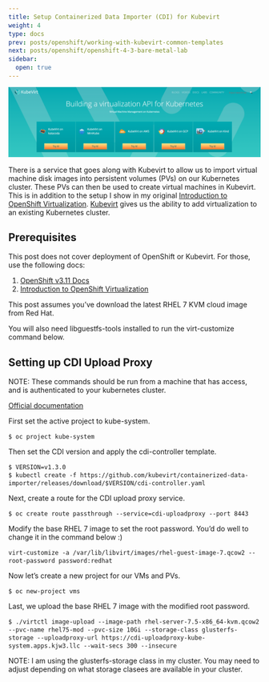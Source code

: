```yaml
---
title: Setup Containerized Data Importer (CDI) for Kubevirt
weight: 4
type: docs
prev: posts/openshift/working-with-kubevirt-common-templates
next: posts/openshift/openshift-4-3-bare-metal-lab
sidebar:
  open: true
---
```


![Kubevirt Header Image](kubevirt-intro.png)

There is a service that goes along with Kubevirt to allow us to import virtual machine disk images into persistent volumes (PVs) on our Kubernetes cluster. These PVs can then be used to create virtual machines in Kubevirt. This is in addition to the setup I show in my original [Introduction to OpenShift Virtualization](https://kdjlab.com/introduction-to-openshift-virtualization/). [Kubevirt](https://kubevirt.io/) gives us the ability to add virtualization to an existing Kubernetes cluster.

## Prerequisites

This post does not cover deployment of OpenShift or Kubevirt. For those, use the following docs:

1. [OpenShift v3.11 Docs](https://docs.openshift.com/container-platform/3.11/welcome/index.html)
2. [Introduction to OpenShift Virtualization](https://kdjlab.com/introduction-to-openshift-virtualization/)

This post assumes you’ve download the latest RHEL 7 KVM cloud image from Red Hat.

You will also need libguestfs-tools installed to run the virt-customize command below.

## Setting up CDI Upload Proxy

NOTE: These commands should be run from a machine that has access, and is authenticated to your kubernetes cluster.

[Official documentation](https://kubevirt.io/user-guide/docs/latest/administration/image-upload.html)

First set the active project to kube-system.

```
$ oc project kube-system
```

Then set the CDI version and apply the cdi-controller template.

```
$ VERSION=v1.3.0
$ kubectl create -f https://github.com/kubevirt/containerized-data-importer/releases/download/$VERSION/cdi-controller.yaml
```

Next, create a route for the CDI upload proxy service.

```
$ oc create route passthrough --service=cdi-uploadproxy --port 8443
```

Modify the base RHEL 7 image to set the root password. You’d do well to change it in the command below :)

```
virt-customize -a /var/lib/libvirt/images/rhel-guest-image-7.qcow2 --root-password password:redhat
```

Now let’s create a new project for our VMs and PVs.

```
$ oc new-project vms
```

Last, we upload the base RHEL 7 image with the modified root password.

```
$ ./virtctl image-upload --image-path rhel-server-7.5-x86_64-kvm.qcow2 --pvc-name rhel75-mod --pvc-size 10Gi --storage-class glusterfs-storage --uploadproxy-url https://cdi-uploadproxy-kube-system.apps.kjw3.llc --wait-secs 300 --insecure
```

NOTE: I am using the glusterfs-storage class in my cluster. You may need to adjust depending on what storage clasees are available in your cluster.